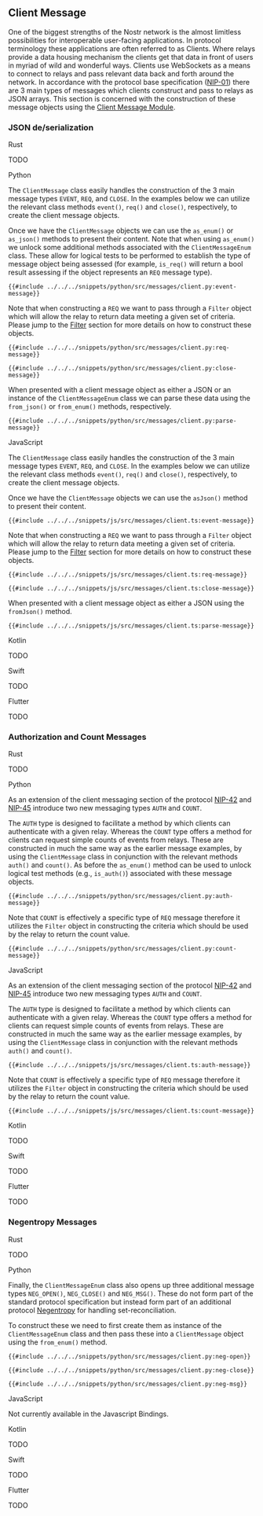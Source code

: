 ## Client Message

One of the biggest strengths of the Nostr network is the almost limitless possibilities for interoperable user-facing applications. 
In protocol terminology these applications are often referred to as Clients. 
Where relays provide a data housing mechanism the clients get that data in front of users in myriad of wild and wonderful ways. 
Clients use WebSockets as a means to connect to relays and pass relevant data back and forth around the network. 
In accordance with the protocol base specification ([NIP-01](https://github.com/nostr-protocol/nips/blob/master/01.md#from-client-to-relay-sending-events-and-creating-subscriptions)) there are 3 main types of messages which clients construct and pass to relays as JSON arrays. 
This section is concerned with the construction of these message objects using the [Client Message Module](https://docs.rs/nostr/latest/nostr/message/client/index.html).

### JSON de/serialization

<custom-tabs category="lang">

<div slot="title">Rust</div>
<section>

TODO

</section>

<div slot="title">Python</div>
<section>

The `ClientMessage` class easily handles the construction of the 3 main message types `EVENT`, `REQ`, and `CLOSE`. 
In the examples below we can utilize the relevant class methods `event()`, `req()` and `close()`, respectively, to create the client message objects.

Once we have the `ClientMessage` objects we can use the `as_enum()` or `as_json()` methods to present their content. 
Note that when using `as_enum()` we unlock some additional methods associated with the `ClientMessageEnum` class. 
These allow for logical tests to be performed to establish the type of message object being assessed (for example, `is_req()` will return a bool result assessing if the object represents an `REQ` message type).  

```python,ignore
{{#include ../../../snippets/python/src/messages/client.py:event-message}}
```

Note that when constructing a `REQ` we want to pass through a `Filter` object which will allow the relay to return data meeting a given set of criteria. 
Please jump to the [Filter](filters.md) section for more details on how to construct these objects. 

```python,ignore
{{#include ../../../snippets/python/src/messages/client.py:req-message}}
```

```python,ignore
{{#include ../../../snippets/python/src/messages/client.py:close-message}}
```

When presented with a client message object as either a JSON or an instance of the `ClientMessageEnum` class we can parse these data using the `from_json()` or `from_enum()` methods, respectively.

```python,ignore
{{#include ../../../snippets/python/src/messages/client.py:parse-message}}
```

</section>

<div slot="title">JavaScript</div>
<section>

The `ClientMessage` class easily handles the construction of the 3 main message types `EVENT`, `REQ`, and `CLOSE`. 
In the examples below we can utilize the relevant class methods `event()`, `req()` and `close()`, respectively, to create the client message objects.

Once we have the `ClientMessage` objects we can use the `asJson()` method to present their content. 


```typescript,ignore
{{#include ../../../snippets/js/src/messages/client.ts:event-message}}
```

Note that when constructing a `REQ` we want to pass through a `Filter` object which will allow the relay to return data meeting a given set of criteria. 
Please jump to the [Filter](filters.md) section for more details on how to construct these objects. 

```typescript,ignore
{{#include ../../../snippets/js/src/messages/client.ts:req-message}}
```

```typescript,ignore
{{#include ../../../snippets/js/src/messages/client.ts:close-message}}
```

When presented with a client message object as either a JSON using the `fromJson()` method.

```typescript,ignore
{{#include ../../../snippets/js/src/messages/client.ts:parse-message}}
```

</section>

<div slot="title">Kotlin</div>
<section>

TODO

</section>

<div slot="title">Swift</div>
<section>

TODO

</section>

<div slot="title">Flutter</div>
<section>

TODO

</section>
</custom-tabs>

### Authorization and Count Messages

<custom-tabs category="lang">

<div slot="title">Rust</div>
<section>

TODO

</section>

<div slot="title">Python</div>
<section>

As an extension of the client messaging section of the protocol [NIP-42](https://github.com/nostr-protocol/nips/blob/master/42.md) and [NIP-45](https://github.com/nostr-protocol/nips/blob/master/45.md) introduce two new messaging types `AUTH` and `COUNT`.

The `AUTH` type is designed to facilitate a method by which clients can authenticate with a given relay. 
Whereas the `COUNT` type offers a method for clients can request simple counts of events from relays. 
These are constructed in much the same way as the earlier message examples, by using the `ClientMessage` class in conjunction with the relevant methods `auth()` and `count()`. 
As before the `as_enum()` method can be used to unlock logical test methods (e.g., `is_auth()`) associated with these message objects.

```python,ignore
{{#include ../../../snippets/python/src/messages/client.py:auth-message}}
```

Note that `COUNT` is effectively a specific type of `REQ` message therefore it utilizes the `Filter` object in constructing the criteria which should be used by the relay to return the count value.

```python,ignore
{{#include ../../../snippets/python/src/messages/client.py:count-message}}
```

</section>

<div slot="title">JavaScript</div>
<section>

As an extension of the client messaging section of the protocol [NIP-42](https://github.com/nostr-protocol/nips/blob/master/42.md) and [NIP-45](https://github.com/nostr-protocol/nips/blob/master/45.md) introduce two new messaging types `AUTH` and `COUNT`.

The `AUTH` type is designed to facilitate a method by which clients can authenticate with a given relay. 
Whereas the `COUNT` type offers a method for clients can request simple counts of events from relays. 
These are constructed in much the same way as the earlier message examples, by using the `ClientMessage` class in conjunction with the relevant methods `auth()` and `count()`. 

```typescript,ignore
{{#include ../../../snippets/js/src/messages/client.ts:auth-message}}
```

Note that `COUNT` is effectively a specific type of `REQ` message therefore it utilizes the `Filter` object in constructing the criteria which should be used by the relay to return the count value.

```typescript,ignore
{{#include ../../../snippets/js/src/messages/client.ts:count-message}}
```

</section>

<div slot="title">Kotlin</div>
<section>

TODO

</section>

<div slot="title">Swift</div>
<section>

TODO

</section>

<div slot="title">Flutter</div>
<section>

TODO

</section>
</custom-tabs>

### Negentropy Messages

<custom-tabs category="lang">

<div slot="title">Rust</div>
<section>

TODO

</section>

<div slot="title">Python</div>
<section>

Finally, the `ClientMessageEnum` class also opens up three additional message types `NEG_OPEN()`, `NEG_CLOSE()` and `NEG_MSG()`. 
These do not form part of the standard protocol specification but instead form part of an additional protocol [Negentropy](https://github.com/hoytech/negentropy) for handling set-reconciliation.

To construct these we need to first create them as instance of the `ClientMessageEnum` class and then pass these into a `ClientMessage` object using the `from_enum()` method.

```python,ignore
{{#include ../../../snippets/python/src/messages/client.py:neg-open}}
```

```python,ignore
{{#include ../../../snippets/python/src/messages/client.py:neg-close}}
```

```python,ignore
{{#include ../../../snippets/python/src/messages/client.py:neg-msg}}
```

</section>

<div slot="title">JavaScript</div>
<section>

Not currently available in the Javascript Bindings.

</section>

<div slot="title">Kotlin</div>
<section>

TODO

</section>

<div slot="title">Swift</div>
<section>

TODO

</section>

<div slot="title">Flutter</div>
<section>

TODO

</section>
</custom-tabs>
